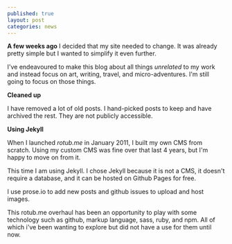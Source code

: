 ```yaml
---
published: true
layout: post
categories: news
---
```


**A few weeks ago** I decided that my site needed to change. It was already pretty simple but I wanted to simplify it even further.

I've endeavoured to make this blog about all things _unrelated_ to my work and instead focus on art, writing, travel, and micro-adventures. I'm still going to focus on those things.

**Cleaned up**

I have removed a lot of old posts. I hand-picked posts to keep and have archived the rest. They are not publicly accessible.

**Using Jekyll**

When I launched _rotub.me_ in January 2011, I built my own CMS from scratch. Using my custom CMS was fine over that last 4 years, but I'm happy to move on from it.

This time I am using Jekyll. I chose Jekyll because it is not a CMS, it doesn't require a database, and it can be hosted on Github Pages for free.

I use prose.io to add new posts and github issues to upload and host images.

This rotub.me overhaul has been an opportunity to play with some technology such as github, markup language, sass, ruby, and npm. All of which i've been wanting to explore but did not have a use for them until now.
